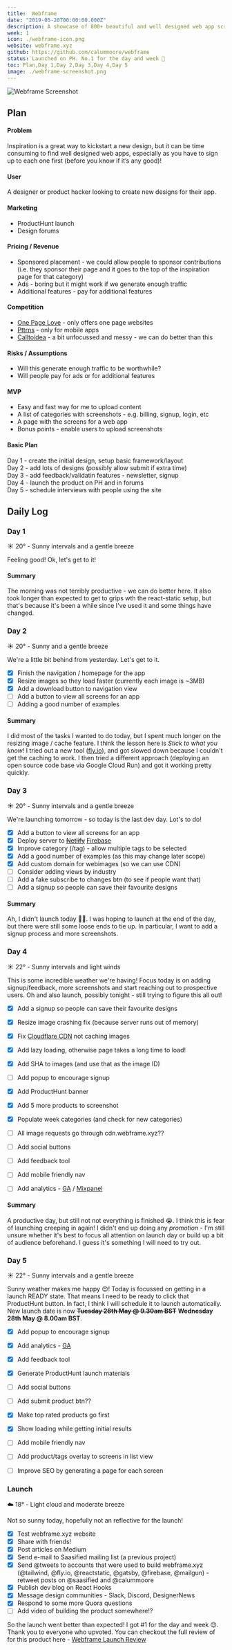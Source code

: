 ```yaml
---
title:  Webframe
date: "2019-05-20T00:00:00.000Z"
description: A showcase of 800+ beautiful and well designed web app screens for design inspiration.
week: 1
icon: ./webframe-icon.png
website: webframe.xyz
github: https://github.com/calummoore/webframe
status: Launched on PH. No.1 for the day and week 🎉 
toc: Plan,Day 1,Day 2,Day 3,Day 4,Day 5
image: ./webframe-screenshot.png
---
```


![Webframe Screenshot](./webframe-screenshot.png "Webframe Screenshot")


## Plan
#### Problem
Inspiration is a great way to kickstart a new design, but it can be time consuming to find well designed web apps, especially as you have to sign up to each one first (before you know if it’s any good)!

#### User
A designer or product hacker looking to create new designs for their app.

#### Marketing
* ProductHunt launch
* Design forums

#### Pricing / Revenue
* Sponsored placement - we could allow people to sponsor contributions (i.e. they sponsor their page and it goes to the top of the inspiration page for that category)
* Ads - boring but it might work if we generate enough traffic
* Additional features - pay for additional features 

#### Competition
* [One Page Love](https://onepagelove.com) - only offers one page websites
* [Pttrns](https://pttrns.com)  - only for mobile apps
* [Calltoidea](https://www.calltoidea.com) - a bit unfocussed and messy - we can do better than this

#### Risks / Assumptions
* Will this generate enough traffic to be worthwhile?
* Will people pay for ads or for additional features

#### MVP
* Easy and fast way for me to upload content
* A list of categories with screenshots - e.g. billing, signup, login, etc 
* A page with the screens for a web app
* Bonus points - enable users to upload screenshots

#### Basic Plan
Day 1 - create the initial design, setup basic framework/layout<br>
Day 2 - add lots of designs (possibly allow submit if extra time)<br>
Day 3 - add feedback/validatin features - newsletter, signup<br>
Day 4 - launch the product on PH and in forums<br>
Day 5 - schedule interviews with people using the site<br>


## Daily Log
### Day 1
☀️ 20° - Sunny intervals and a gentle breeze

Feeling good! Ok, let's get to it!

#### Summary

The morning was not terribly productive - we can do better here. It also took longer than expected to get to grips wth the react-static setup, but that's because it's been a while since I've used it and some things have changed.


### Day 2

☀️ 20° - Sunny and a gentle breeze

We're a little bit behind from yesterday. Let's get to it.

  - [x] Finish the navigation / homepage for the app
  - [x] Resize images so they load faster (currently each image is ~3MB)
  - [x] Add a download button to navigation view
  - [ ] Add a button to view all screens for an app
  - [ ] Adding a good number of examples

#### Summary

I did most of the tasks I wanted to do today, but I spent much longer on the resizing image / cache feature. I think the lesson here is *Stick to what you know*! I tried out a new tool ([fly.io](http://fly.io])), and got slowed down because I couldn't get the caching to work. I then tried a different approach (deploying an open source code base via Google Cloud Run) and got it working pretty quickly.


### Day 3

☀️ 20° - Sunny intervals and a gentle breeze

We're launching tomorrow - so today is the last dev day. Lot's to do!

  - [x] Add a button to view all screens for an app
  - [x] Deploy server to ~~[Netlify](https://netlify.com/)~~ [Firebase](https://firebase.google.com/)
  - [x] Improve category (/tag) - allow multiple tags to be selected
  - [x] Add a good number of examples (as this may change later scope)
  - [x] Add custom domain for webimages (so we can use CDN)
  - [ ] Consider adding views by industry
  - [ ] Add a fake subscribe to changes btn (to see if people want that)
  - [ ] Add a signup so people can save their favourite designs

#### Summary

Ah, I didn't launch today 🤦‍♂️. I was hoping to launch at the end of the day, but there were still some loose ends to tie up. In particular, I want to add a signup process and more screenshots. 



### Day 4 

☀️ 22° - Sunny intervals and light winds

This is some incredible weather we're having! Focus today is on adding signup/feedback, more screenshots and start reaching out to prospective users. Oh and also launch, possibly tonight - still trying to figure this all out!

  - [x] Add a signup so people can save their favourite designs
  - [x] Resize image crashing fix (because server runs out of memory)
  - [x] Fix [Cloudflare CDN](https://www.cloudflare.com/) not caching images
  - [x] Add lazy loading, otherwise page takes a long time to load!
  - [x] Add SHA to images (and use that as the image ID)
  - [ ] Add popup to encourage signup
  - [x] Add ProductHunt banner
  - [x] Add 5 more products to screenshot
  - [x] Populate week categories (and check for new categories)
  - [ ] All image requests go through cdn.webframe.xyz??
  - [ ] Add social buttons
  - [ ] Add feedback tool
  - [ ] Add mobile friendly nav
  - [ ] Add analytics - [GA](https://analytics.google.com/analytics/web/) / [Mixpanel](https://mixpanel.com/)


#### Summary

A productive day, but still not not everything is finished 😭. I think this is fear of launching creeping in again! I didn't end up doing any *promotion* - I'm still unsure whether it's best to focus all attention on launch day or build up a bit of audience beforehand. I guess it's something I will need to try out.


### Day 5

☀️ 22° - Sunny intervals and a gentle breeze

Sunny weather makes me happy 😍! Today is focussed on getting in a launch READY state. That means I need to be ready to click that ProductHunt button. In fact, I think I will schedule it to launch automatically. New launch date is now ~~**Tuesday 28th May @ 9.30am BST**~~ **Wednesday 28th May @ 8.00am BST**.

  - [x] Add popup to encourage signup
  - [x] Add analytics - [GA](https://analytics.google.com/analytics/web/)
  - [x] Add feedback tool
  - [x] Generate ProductHunt launch materials
  - [ ] Add social buttons
  - [ ] Add submit product btn??
  - [x] Make top rated products go first
  - [x] Show loading while getting initial results
  - [ ] Add mobile friendly nav
  - [ ] Add product/tags overlay to screens in list view
  - [ ] Improve SEO by generating a page for each screen


### Launch

☁️ 18° - Light cloud and moderate breeze

Not so sunny today, hopefully not an reflective for the launch!

  - [x] Test webframe.xyz website
  - [x] Share with friends!
  - [x] Post articles on Medium
  - [x] Send e-mail to Saasified mailing list (a previous project)
  - [x] Send @tweets to accounts that were used to build webframe.xyz (@tailwind, @fly.io, @reactstatic, @gatsby, @firebase, @mailgun) - retweet posts on @saasified and @calummoore
  - [x] Publish dev blog on React Hooks
  - [x] Message design communities - Slack, Discord, DesignerNews
  - [x] Respond to some more Quora questions
  - [ ] Add video of building the product somewhere!?
  
So the launch went better than expected! I got #1 for the day and week 😍. Thank you to everyone who upvoted. You can checkout the full review of for this product here - [Webframe Launch Review](/webframe-launch-review)